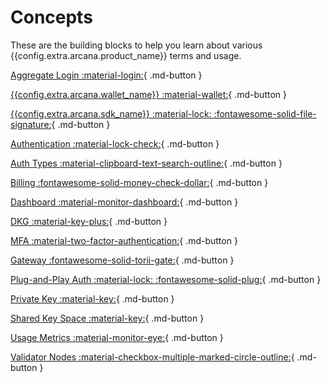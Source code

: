 # Concepts

These are the building blocks to help you learn about various {{config.extra.arcana.product_name}} terms and usage.

[Aggregate Login :material-login:](authtype/aggregatelogin.md){ .md-button }

[{{config.extra.arcana.wallet_name}} :material-wallet:](anwallet/index.md){ .md-button }

[{{config.extra.arcana.sdk_name}} :material-lock: :fontawesome-solid-file-signature:](authsdk.md){ .md-button }

[Authentication :material-lock-check:](authtype/arcanaauth.md){ .md-button }

[Auth Types :material-clipboard-text-search-outline:](authtype/index.md){ .md-button }

[Billing :fontawesome-solid-money-check-dollar:](billing.md){ .md-button }

[Dashboard :material-monitor-dashboard:](dashboard.md){ .md-button }

[DKG :material-key-plus:](dkg/index.md){ .md-button }

[MFA :material-two-factor-authentication:](mfa.md){ .md-button }

[Gateway :fontawesome-solid-torii-gate:](gateway_nodes.md){ .md-button }

[Plug-and-Play Auth :material-lock: :fontawesome-solid-plug:](plugnplayauth.md){ .md-button }

[Private Key :material-key:](privatekey.md){ .md-button }

[Shared Key Space :material-key:](sharedkeys.md){ .md-button }

[Usage Metrics :material-monitor-eye:](usage_metrics.md){ .md-button }

[Validator Nodes :material-checkbox-multiple-marked-circle-outline:](validator_nodes.md){ .md-button }